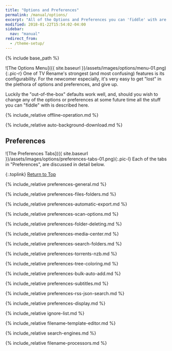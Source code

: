 ```yaml
---
title: "Options and Preferences"
permalink: /manual/options/
excerpt: "All of the Options and Preferences you can 'fiddle' with are described here."
modified: 2018-01-22T15:54:02-04:00
sidebar:
  nav: "manual"
redirect_from:
  - /theme-setup/
---
```


{% include base_path %}

![The Options Menu]({{ site.baseurl }}/assets/images/options/menu-01.png){:.pic-r}
One of TV&nbsp;Rename's strongest (and most confusing) features is its configurability. For the newcomer especially, it's very easy to get "lost" in the plethora of options and preferences, and give up.

Luckily the "out-of-the-box" defaults work well, and, should you wish to change any of the options or preferences at some future time all the stuff you can "fiddle" with is described here.

{% include_relative offline-operation.md %}

{% include_relative auto-background-download.md %}

<!-- START PREFERENCES ----------------------- -->
## Preferences

![The Preferences Tabs]({{ site.baseurl }}/assets/images/options/preferences-tabs-01.png){:.pic-l}
Each of the tabs in "Preferences", are discussed in detail below.

{:.toplink}
[Return to Top]()

{% include_relative preferences-general.md %}

{% include_relative preferences-files-folders.md %}

{% include_relative preferences-automatic-export.md %}

{% include_relative preferences-scan-options.md %}

{% include_relative preferences-folder-deleting.md %}

{% include_relative preferences-media-center.md %}

{% include_relative preferences-search-folders.md %}

{% include_relative preferences-torrents-nzb.md %}

{% include_relative preferences-tree-coloring.md %}

{% include_relative preferences-bulk-auto-add.md %}

{% include_relative preferences-subtitles.md %}

{% include_relative preferences-rss-json-search.md %}

{% include_relative preferences-display.md %}


<!-- END PREFERENCES ------------------------- -->

{% include_relative ignore-list.md %}

{% include_relative filename-template-editor.md %}

{% include_relative search-engines.md %}

{% include_relative filename-processors.md %}

